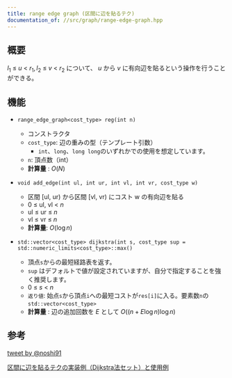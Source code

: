 ```yaml
---
title: range edge graph (区間に辺を貼るテク)
documentation_of: //src/graph/range-edge-graph.hpp
---
```


## 概要

$l_1\ \le\ u\ <\ r_1, l_2\ \le\ v\ <\ r_2$ について、 $u$ から $v$ に有向辺を貼るという操作を行うことができる。


## 機能

- `range_edge_graph<cost_type> reg(int n)`
	- コンストラクタ
	- `cost_type`: 辺の重みの型（テンプレート引数）
		- `int`、`long`、`long long`のいずれかでの使用を想定しています。
	- `n`: 頂点数（int）
	- **計算量** : $O(N)$

- `void add_edge(int ul, int ur, int vl, int vr, cost_type w)`
	- 区間 $[ \text{ul},\ \text{ur})$ から区間 $[ \text{vl},\ \text{vr})$ にコスト $\text{w}$ の有向辺を貼る
	- $0\ \le\ \text{ul},\ \text{vl}\ <\ n$
	- $\text{ul}\ \le\ \text{ur}\ \le\ n$
	- $\text{vl}\ \le\ \text{vr}\ \le\ n$
	- **計算量**: $O(\log n)$

- `std::vector<cost_type> dijkstra(int s, cost_type sup = std::numeric_limits<cost_type>::max()`
	- 頂点`s`からの最短経路表を返す。
	- `sup` はデフォルトで値が設定されていますが、自分で指定することを強く推奨します。
	- $0\ \le\ s\ <\ n$
	- `返り値`: 始点`s`から頂点`i`への最短コストが`res[i]`に入る。要素数`n`の`std::vector<cost_type>`
	- **計算量** : 辺の追加回数を $E$ として $O((n + E\log n)\log n)$

## 参考
[tweet by @noshi91](https://twitter.com/noshi91/status/1193177214453338113)

[区間に辺を貼るテクの実装例（Dijkstra法セット）と使用例](https://lorent-kyopro.hatenablog.com/entry/2020/07/24/170656)
